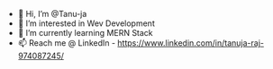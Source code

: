 - 👋 Hi, I’m @Tanu-ja
- 👀 I’m interested in Wev Development
- 🌱 I’m currently learning MERN Stack
- 📫 Reach me @ LinkedIn - https://www.linkedin.com/in/tanuja-raj-974087245/

<!---
Tanu-ja/Tanu-ja is a ✨ special ✨ repository because its `README.md` (this file) appears on your GitHub profile.
You can click the Preview link to take a look at your changes.
--->
